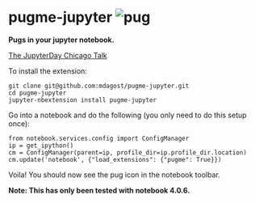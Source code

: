 # pugme-jupyter ![pug](http://textemoticons.net/wp-content/uploads/2013/03/pugstanding.gif)

**Pugs in your jupyter notebook.** 

[The JupyterDay Chicago Talk](https://www.youtube.com/watch?v=Z4swQ-lUo7Y&feature=youtu.be)

To install the extension:

```
git clone git@github.com:mdagost/pugme-jupyter.git
cd pugme-jupyter
jupyter-nbextension install pugme-jupyter
```

Go into a notebook and do the following (you only need to do this setup once):

```
from notebook.services.config import ConfigManager
ip = get_ipython()
cm = ConfigManager(parent=ip, profile_dir=ip.profile_dir.location)
cm.update('notebook', {"load_extensions": {"pugme": True}})
```

Voila!  You should now see the pug icon in the notebook toolbar.

**Note: This has only been tested with notebook 4.0.6.**
